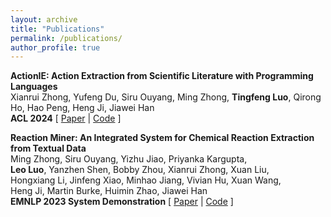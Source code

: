 ```yaml
---
layout: archive
title: "Publications"
permalink: /publications/
author_profile: true
---
```


<!-- {% if site.author.googlescholar %}

  <div class="wordwrap">You can also find my articles on <a href="{{site.author.googlescholar}}">my Google Scholar profile</a>.</div>
{% endif %} -->

<!-- You can find my full list of publications on my [Google Scholar profile](https://scholar.google.com/citations?user=ePE8T80AAAAJ&hl=en).  -->

  **ActionIE: Action Extraction from Scientific Literature with Programming Languages**\
  Xianrui Zhong, Yufeng Du, Siru Ouyang, Ming Zhong, **Tingfeng Luo**, Qirong Ho, Hao Peng, Heng Ji, Jiawei Han \
  **ACL 2024** \[ [Paper](https://aclanthology.org/2024.acl-long.683/) | [Code](https://aclanthology.org/2024.acl-long.683/) \]

  **Reaction Miner: An Integrated System for Chemical Reaction Extraction from Textual Data**\
  Ming Zhong, Siru Ouyang, Yizhu Jiao, Priyanka Kargupta, \
  **Leo Luo**, Yanzhen Shen, Bobby Zhou, Xianrui Zhong, Xuan Liu, \
  Hongxiang Li, Jinfeng Xiao, Minhao Jiang, Vivian Hu, Xuan Wang, \
  Heng Ji, Martin Burke, Huimin Zhao, Jiawei Han\
  **EMNLP 2023 System Demonstration** \[ [Paper](https://aclanthology.org/2023.emnlp-demo.36/) | [Code](https://github.com/maszhongming/ReactionMiner) \]